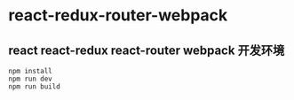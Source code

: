 # react-redux-router-webpack
react react-redux react-router webpack 开发环境
------
    npm install
    npm run dev
    npm run build


